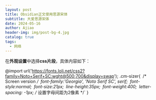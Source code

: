 ```yaml
---
layout: post
title: Obsidian正文使用思源宋体
subtitle: 大爱思源宋体
date: 2024-05-16
author: Ajiao
header-img: img/post-bg-4.jpg
catalog: true
tags:
  - 网络
---
```


在**外观设置**中选择**css片段**，具体内容如下：

>
@import url('https://fonts.loli.net/css2?family=Noto+Serif+SC:wght@500;700&display=swap');
.cm-sizer{`
  `/* Screen version */`
  `font-family:'Georgia', 'Noto Serif SC', serif;`
  `font-style:normal;`
  `font-size:21px;`
  `line-height:35px;`
  `font-weight:400;`
  `letter-spacing: -1px; /* 设置字母间距为2像素 */`
}